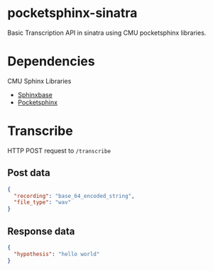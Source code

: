 # pocketsphinx-sinatra

Basic Transcription API in sinatra using CMU pocketsphinx libraries.

# Dependencies

CMU Sphinx Libraries

* [Sphinxbase](https://github.com/cmusphinx/sphinxbase)
* [Pocketsphinx](https://github.com/cmusphinx/pocketsphinx)

# Transcribe

HTTP POST request to `/transcribe`

## Post data

```json
{
  "recording": "base_64_encoded_string",
  "file_type": "wav"
}

```

## Response data
```json
{
  "hypothesis": "hello world"
}
```
